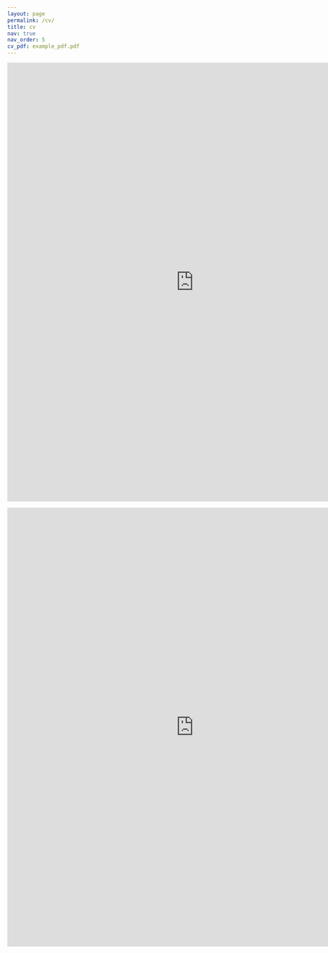 ```yaml
---
layout: page
permalink: /cv/
title: cv
nav: true
nav_order: 5
cv_pdf: example_pdf.pdf
---
```


<embed src="https://ghltshubh.github.io/assets/pdf/example_pdf.pdf" type="application/pdf" style="width:850px; height:1000px;" frameborder="0"/></embed>

<iframe src="https://docs.google.com/gview?url=https://ghltshubh.github.io/assets/pdf/example_pdf.pdf&embedded=true" style="width:850px; height:1000px;" frameborder="0"></iframe>
